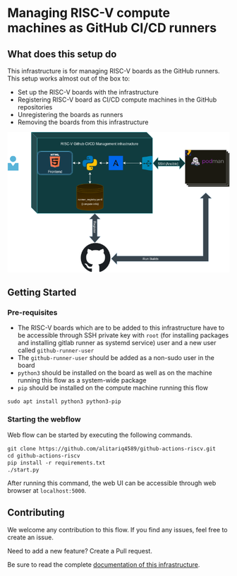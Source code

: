 # Managing RISC-V compute machines as GitHub CI/CD runners

## What does this setup do

This infrastructure is for managing RISC-V boards as the GitHub runners. This setup works almost out of the box to:

- Set up the RISC-V boards with the infrastructure
- Registering RISC-V board as CI/CD compute machines in the GitHub repositories
- Unregistering the boards as runners
- Removing the boards from this infrastructure


![GitLab RISC-V Management Infrastructure](static/flask_app_github-riscv.drawio.png)

## Getting Started

### Pre-requisites

- The RISC-V boards which are to be added to this infrastructure have to be accessible through SSH private key with `root` (for installing packages and installing gitlab runner as systemd service) user and a new user called `github-runner-user`
- The `github-runner-user` should be added as a non-sudo user in the board
- `python3` should be installed on the board as well as on the machine running this flow as a system-wide package
- `pip` should be installed on the compute machine running this flow

```
sudo apt install python3 python3-pip
```

### Starting the webflow

Web flow can be started by executing the following commands.

```
git clone https://github.com/alitariq4589/github-actions-riscv.git
cd github-actions-riscv
pip install -r requirements.txt
./start.py
```

After running this command, the web UI can be accessible through web browser at `localhost:5000`.

## Contributing

We welcome any contribution to this flow. If you find any issues, feel free to create an issue.

Need to add a new feature? Create a Pull request.

Be sure to read the complete [documentation of this infrastructure](/docs/).